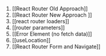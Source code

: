 1. [[React Router Old Approach]]
2. [[React Router New Approach ]]
3. [[react router loaders]]
4. [[router parameters]]
5. [[Error Element (no fetch data)]]
6. [[useLocation]]
7. [[React Router Form and Navigate]]